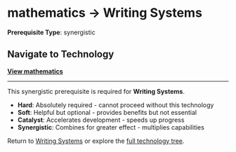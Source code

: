 # mathematics → Writing Systems

**Prerequisite Type**: synergistic

## Navigate to Technology

**[View mathematics](../../../mathematics/README.md)**

---

This synergistic prerequisite is required for **Writing Systems**.

- **Hard**: Absolutely required - cannot proceed without this technology
- **Soft**: Helpful but optional - provides benefits but not essential  
- **Catalyst**: Accelerates development - speeds up progress
- **Synergistic**: Combines for greater effect - multiplies capabilities

Return to [Writing Systems](../../README.md) or explore the [full technology tree](../../../../README.md).
